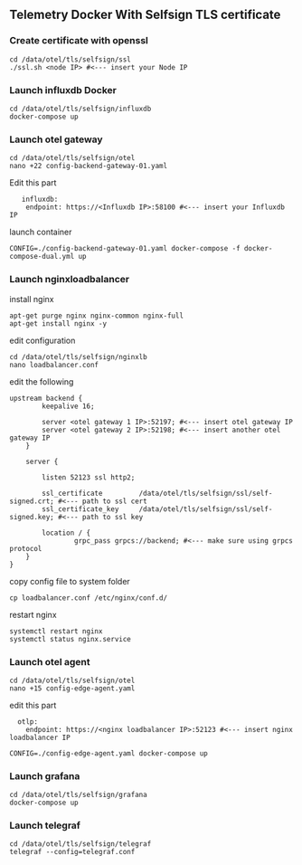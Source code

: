 ## Telemetry Docker With Selfsign TLS certificate

### Create certificate with openssl
```
cd /data/otel/tls/selfsign/ssl
./ssl.sh <node IP> #<--- insert your Node IP
```
### Launch influxdb Docker
```
cd /data/otel/tls/selfsign/influxdb
docker-compose up
```
### Launch otel gateway
```
cd /data/otel/tls/selfsign/otel
nano +22 config-backend-gateway-01.yaml
```
Edit this part
```
   influxdb:
    endpoint: https://<Influxdb IP>:58100 #<--- insert your Influxdb IP
```
launch container
```
CONFIG=./config-backend-gateway-01.yaml docker-compose -f docker-compose-dual.yml up
```
### Launch nginxloadbalancer
install nginx
```
apt-get purge nginx nginx-common nginx-full
apt-get install nginx -y
```
edit configuration
```
cd /data/otel/tls/selfsign/nginxlb
nano loadbalancer.conf
```
edit the following
```
upstream backend {        
        keepalive 16;

        server <otel gateway 1 IP>:52197; #<--- insert otel gateway IP
        server <otel gateway 2 IP>:52198; #<--- insert another otel gateway IP
    }

    server {
        
        listen 52123 ssl http2;
        
        ssl_certificate         /data/otel/tls/selfsign/ssl/self-signed.crt; #<--- path to ssl cert
        ssl_certificate_key     /data/otel/tls/selfsign/ssl/self-signed.key; #<--- path to ssl key
        
        location / {	                      
                grpc_pass grpcs://backend; #<--- make sure using grpcs protocol
	}
}
```
copy config file to system folder
```
cp loadbalancer.conf /etc/nginx/conf.d/
```
restart nginx
```
systemctl restart nginx
systemctl status nginx.service
```
### Launch otel agent
```
cd /data/otel/tls/selfsign/otel
nano +15 config-edge-agent.yaml
```
edit this part
```
  otlp:
    endpoint: https://<nginx loadbalancer IP>:52123 #<--- insert nginx loadbalancer IP
```
```
CONFIG=./config-edge-agent.yaml docker-compose up
```
### Launch grafana
```
cd /data/otel/tls/selfsign/grafana
docker-compose up
```

### Launch telegraf
```
cd /data/otel/tls/selfsign/telegraf
telegraf --config=telegraf.conf
```
